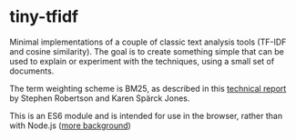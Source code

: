 # tiny-tfidf
Minimal implementations of a couple of classic text analysis tools (TF-IDF and cosine similarity). The goal is to create something simple that can be used to explain or experiment with the techniques, using a small set of documents. 

The term weighting scheme is BM25, as described in this [technical report](https://www.cl.cam.ac.uk/techreports/UCAM-CL-TR-356.pdf) by Stephen Robertson and Karen Spärck Jones.

This is an ES6 module and is intended for use in the browser, rather than with Node.js ([more background](https://github.com/nodejs/modules/blob/master/doc/announcement.md#es-module-code-in-packages))
